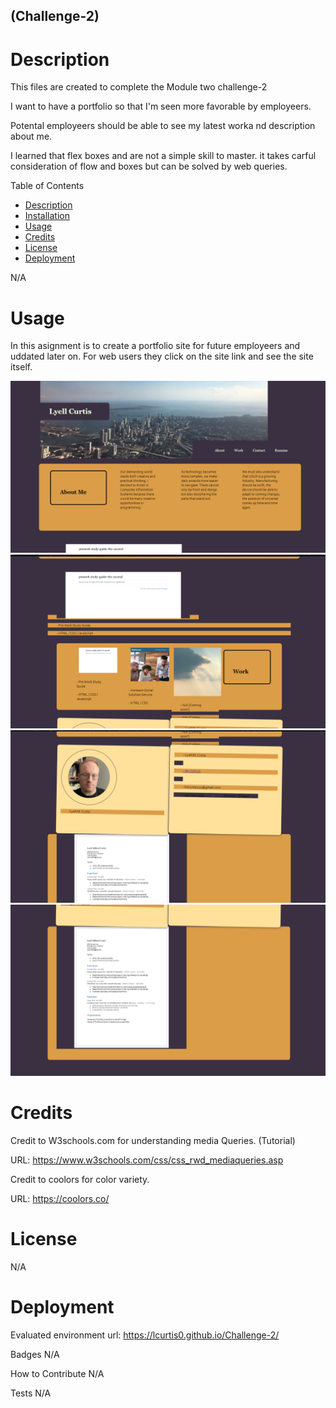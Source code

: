 ## (Challenge-2)

# Description

This files are created to complete the Module two challenge-2

I want to have a portfolio so that I'm seen more favorable by employeers.

Potental employeers should be able to see my latest worka nd description about me.

I learned that flex boxes and are not a simple skill to master. it takes carful consideration of flow and boxes but can be solved by web queries.

Table of Contents
- [Description](#Decription)
- [Installation](#Installation)
- [Usage](#Usage)
- [Credits](#Credits)
- [License](#License)
- [Deployment](#Deployment)

N/A

# Usage
In this asignment is to create a portfolio site for future employeers and uddated later on. For web users they click on the site link and see the site itself. 

![alttext](./assets/images/Screenshots/Screenshot%20(110).png)
![alttext](./assets/images/Screenshots/Screenshot%20(111).png)
![alttext](./assets/images/Screenshots/Screenshot%20(112).png)
![alttext](./assets/images/Screenshots/Screenshot%20(113).png)

# Credits

Credit to W3schools.com for understanding media Queries. (Tutorial)

URL: https://www.w3schools.com/css/css_rwd_mediaqueries.asp

Credit to coolors for color variety.

URL: https://coolors.co/


# License

N/A

# Deployment
Evaluated environment url: https://lcurtis0.github.io/Challenge-2/

Badges
N/A

How to Contribute
N/A

Tests
N/A
